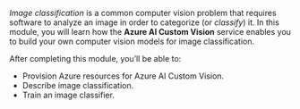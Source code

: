 *Image classification* is a common computer vision problem that requires software to analyze an image in order to categorize (or *classify*) it. In this module, you will learn how the **Azure AI Custom Vision** service enables you to build your own computer vision models for image classification.

After completing this module, you’ll be able to:

- Provision Azure resources for Azure AI Custom Vision.
- Describe image classification.
- Train an image classifier.
